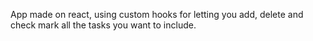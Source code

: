 App made on react, using custom hooks for letting you add, delete and check mark all the tasks you want to
include.